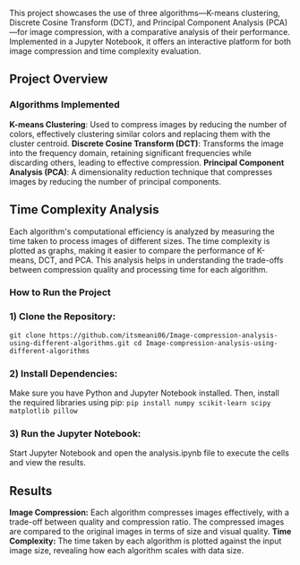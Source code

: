 This project showcases the use of three algorithms—K-means clustering, Discrete Cosine Transform (DCT), and Principal Component Analysis (PCA)—for image compression, with a comparative analysis of their performance. Implemented in a Jupyter Notebook, it offers an interactive platform for both image compression and time complexity evaluation.

## Project Overview
### Algorithms Implemented
**K-means Clustering**: Used to compress images by reducing the number of colors, effectively clustering similar colors and replacing them with the cluster centroid.
**Discrete Cosine Transform (DCT)**: Transforms the image into the frequency domain, retaining significant frequencies while discarding others, leading to effective compression.
**Principal Component Analysis (PCA)**: A dimensionality reduction technique that compresses images by reducing the number of principal components.
## Time Complexity Analysis
Each algorithm's computational efficiency is analyzed by measuring the time taken to process images of different sizes. The time complexity is plotted as graphs, making it easier to compare the performance of K-means, DCT, and PCA. This analysis helps in understanding the trade-offs between compression quality and processing time for each algorithm.
### How to Run the Project
### 1) Clone the Repository:
`git clone https://github.com/itsmeani06/Image-compression-analysis-using-different-algorithms.git
cd Image-compression-analysis-using-different-algorithms`
### 2) Install Dependencies:
Make sure you have Python and Jupyter Notebook installed. Then, install the required libraries using pip:
`pip install numpy scikit-learn scipy matplotlib pillow`
### 3) Run the Jupyter Notebook:
Start Jupyter Notebook and open the analysis.ipynb file to execute the cells and view the results.
## Results
**Image Compression:** Each algorithm compresses images effectively, with a trade-off between quality and compression ratio. The compressed images are compared to the original images in terms of size and visual quality.
**Time Complexity:** The time taken by each algorithm is plotted against the input image size, revealing how each algorithm scales with data size.

